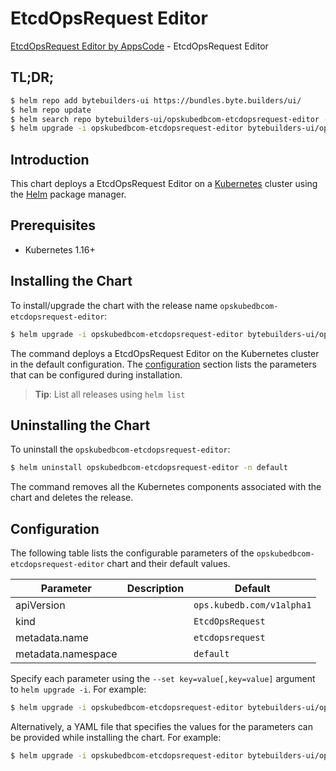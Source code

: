 # EtcdOpsRequest Editor

[EtcdOpsRequest Editor by AppsCode](https://byte.builders) - EtcdOpsRequest Editor

## TL;DR;

```bash
$ helm repo add bytebuilders-ui https://bundles.byte.builders/ui/
$ helm repo update
$ helm search repo bytebuilders-ui/opskubedbcom-etcdopsrequest-editor --version=v0.4.10
$ helm upgrade -i opskubedbcom-etcdopsrequest-editor bytebuilders-ui/opskubedbcom-etcdopsrequest-editor -n default --create-namespace --version=v0.4.10
```

## Introduction

This chart deploys a EtcdOpsRequest Editor on a [Kubernetes](http://kubernetes.io) cluster using the [Helm](https://helm.sh) package manager.

## Prerequisites

- Kubernetes 1.16+

## Installing the Chart

To install/upgrade the chart with the release name `opskubedbcom-etcdopsrequest-editor`:

```bash
$ helm upgrade -i opskubedbcom-etcdopsrequest-editor bytebuilders-ui/opskubedbcom-etcdopsrequest-editor -n default --create-namespace --version=v0.4.10
```

The command deploys a EtcdOpsRequest Editor on the Kubernetes cluster in the default configuration. The [configuration](#configuration) section lists the parameters that can be configured during installation.

> **Tip**: List all releases using `helm list`

## Uninstalling the Chart

To uninstall the `opskubedbcom-etcdopsrequest-editor`:

```bash
$ helm uninstall opskubedbcom-etcdopsrequest-editor -n default
```

The command removes all the Kubernetes components associated with the chart and deletes the release.

## Configuration

The following table lists the configurable parameters of the `opskubedbcom-etcdopsrequest-editor` chart and their default values.

|     Parameter      | Description |               Default                |
|--------------------|-------------|--------------------------------------|
| apiVersion         |             | <code>ops.kubedb.com/v1alpha1</code> |
| kind               |             | <code>EtcdOpsRequest</code>          |
| metadata.name      |             | <code>etcdopsrequest</code>          |
| metadata.namespace |             | <code>default</code>                 |


Specify each parameter using the `--set key=value[,key=value]` argument to `helm upgrade -i`. For example:

```bash
$ helm upgrade -i opskubedbcom-etcdopsrequest-editor bytebuilders-ui/opskubedbcom-etcdopsrequest-editor -n default --create-namespace --version=v0.4.10 --set apiVersion=ops.kubedb.com/v1alpha1
```

Alternatively, a YAML file that specifies the values for the parameters can be provided while
installing the chart. For example:

```bash
$ helm upgrade -i opskubedbcom-etcdopsrequest-editor bytebuilders-ui/opskubedbcom-etcdopsrequest-editor -n default --create-namespace --version=v0.4.10 --values values.yaml
```
